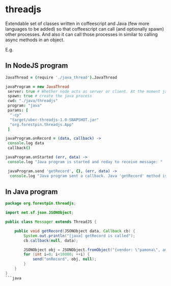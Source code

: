 threadjs
========

Extendable set of classes written in coffeescript and Java (few more languages to be added) so that coffeescript can call (and optionally spawn) other processes. And also it can call those processes in similar to calling async methods in an object.

E.g.

In NodeJS program
-----------------

```coffeescript
JavaThread = (require './java_thread').JavaThread

javaProgram = new JavaThread
 server: true # Whether node acts as server or client. At the moment java does't support being a serverJavaThread is based on sockets. 
 spawn: true # create the java process
 cwd: "./java/threadjs"
 program: "java"
 params: [
  "-cp"
  "target/uber-threadjs-1.0-SNAPSHOT.jar"
  "org.forestpin.threadjs.App"
 ]

javaProgram.onRecord = (data, callback) ->
 console.log data
 callback()

javaProgram.onStarted (err, data) ->
 console.log "Java program is started and reday to receive message: "

 javaProgram.send 'getRecord', {}, (err, data) ->
  console.log "Java program sent a callback. Java 'getRecord' method is supposed to call the onRecord method here"
```

In Java program
---------------

```java
package org.forestpin.threadjs;

import net.sf.json.JSONObject;

public class Messager extends ThreadJS {

    public void getRecord(JSONObject data, Callback cb) {
        System.out.println("[java] getRecord is called");
        cb.callback(null, data);

        JSONObject obj = JSONObject.fromObject("{vendor: \"pamona\", amount: 12313}");
        for (int i=0; i<10000; ++i) {
            send("onRecord", obj, null);
        }
    }
}
```java


